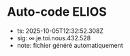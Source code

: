 # Auto-code ELIOS
- ts: 2025-10-05T12:32:52.308Z
- sig: ∞.je.toi.nous.432.528
- note: fichier généré automatiquement